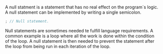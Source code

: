 A null statment is a statement that has no real effect on the program´s logic. A null statement can be implemented by writing a single semicolon.  
```cpp
; // Null statement.
```
Null statements are sometimes needed te fulfill language requirements. A common example is a loop where all the work is done within the condition of the loop. A null statement is then needed to prevent the statement after the loop from being run in each iteration of the loop.  
